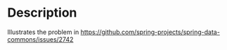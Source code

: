 # Description

Illustrates the problem in https://github.com/spring-projects/spring-data-commons/issues/2742 
